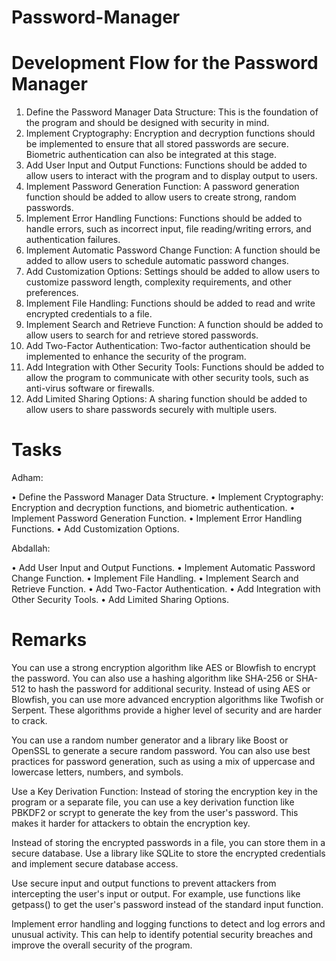 # Password-Manager

# Development Flow for the Password Manager

1.	Define the Password Manager Data Structure: This is the foundation of the program and should be designed with security in mind.
2.	Implement Cryptography: Encryption and decryption functions should be implemented to ensure that all stored passwords are secure. Biometric authentication can also be integrated at this stage.
3.	Add User Input and Output Functions: Functions should be added to allow users to interact with the program and to display output to users.
4.	Implement Password Generation Function: A password generation function should be added to allow users to create strong, random passwords.
5.	Implement Error Handling Functions: Functions should be added to handle errors, such as incorrect input, file reading/writing errors, and authentication failures.
6.	Implement Automatic Password Change Function: A function should be added to allow users to schedule automatic password changes.
7.	Add Customization Options: Settings should be added to allow users to customize password length, complexity requirements, and other preferences.
8.	Implement File Handling: Functions should be added to read and write encrypted credentials to a file.
9.	Implement Search and Retrieve Function: A function should be added to allow users to search for and retrieve stored passwords.
10.	Add Two-Factor Authentication: Two-factor authentication should be implemented to enhance the security of the program.
11.	Add Integration with Other Security Tools: Functions should be added to allow the program to communicate with other security tools, such as anti-virus software or firewalls.
12.	Add Limited Sharing Options: A sharing function should be added to allow users to share passwords securely with multiple users.


# Tasks

Adham:

•	Define the Password Manager Data Structure.
•	Implement Cryptography: Encryption and decryption functions, and biometric authentication.
•	Implement Password Generation Function.
•	Implement Error Handling Functions.
•	Add Customization Options.

Abdallah:

•	Add User Input and Output Functions.
•	Implement Automatic Password Change Function.
•	Implement File Handling.
•	Implement Search and Retrieve Function.
•	Add Two-Factor Authentication.
•	Add Integration with Other Security Tools.
•	Add Limited Sharing Options.

# Remarks

You can use a strong encryption algorithm like AES or Blowfish to encrypt the password. You can also use a hashing algorithm like SHA-256 or SHA-512 to hash the password for additional security.
Instead of using AES or Blowfish, you can use more advanced encryption algorithms like Twofish or Serpent. These algorithms provide a higher level of security and are harder to crack.

You can use a random number generator and a library like Boost or OpenSSL to generate a secure random password. You can also use best practices for password generation, such as using a mix of uppercase and lowercase letters, numbers, and symbols.

Use a Key Derivation Function: Instead of storing the encryption key in the program or a separate file, you can use a key derivation function like PBKDF2 or scrypt to generate the key from the user's password. This makes it harder for attackers to obtain the encryption key.

Instead of storing the encrypted passwords in a file, you can store them in a secure database. Use a library like SQLite to store the encrypted credentials and implement secure database access.

Use secure input and output functions to prevent attackers from intercepting the user's input or output. For example, use functions like getpass() to get the user's password instead of the standard input function.

Implement error handling and logging functions to detect and log errors and unusual activity. This can help to identify potential security breaches and improve the overall security of the program.
